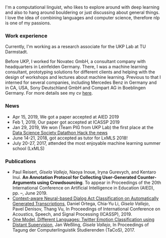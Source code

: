 I'm a computational linguist, who likes to explore around with deep learning and also to hang around bouldering or just discussing about general things. I love the idea of combining languages and computer science, therefore nlp is one of my passions.

### Work experience
Currently, I'm working as a research associate for the UKP Lab at TU Darmstadt. 

Before UKP, I worked for Novatec GmbH, a consultant company with headquarters in Leinfelden Germany. There, I was a machine learning consultant, prototyping solutions for different clients and helping with the design of workshops and lectures about machine learning. Previous to that I interned for several companies, including Mercedes Benz in Germany and in CA, USA, Sony Deutschland GmbH and Compart AG in Boeblingen Germany. For more details see my cv <a href="https://github.com/gisvl/gisvl.github.io/blob/master/cv_042019.pdf">here</a>.

### News
<ul>
  <li>Apr 15, 2019, We got a paper accepted at AIED 2019</li>
 	<li>Feb 1, 2019, Our paper got accepted at ICASSP 2019</li>
 	<li>Jan 29, 2019, We won (Team PIG from UKP Lab) the first place at the <a href="https://www.datasciencesociety.net/datathon-hacknews-solution-pig-propaganda-identification-group/">Data Science Society Datathon Hack the news</a></li>
 	<li>June 14-21, 2018, got accepted as tutor for LxMLS 2018!</li>
 	<li>July 20-27, 2017, attended the most enjoyable machine learning summer school (LxMLS)</li>
</ul>

### Publications
<ul>
  <li>Paul Reisert, <i>Gisela Vallejo</i>, Naoya Inoue, Iryna Gurevych, and Kentaro Inui. <b>An Annotation Protocol for Collecting User-Generated Counter-Arguments using Crowdsourcing</b>. To appear in Proceedings of the 20th International Conference on Artificial Intelligence in Education (AIED), pp. –, June 2019.</li>
 	<li><a href="https://arxiv.org/pdf/1902.11060.pdf">Context-aware Neural-based Dialog Act Classification on Automatically Generated Transcriptions</a>, Daniel Ortega, Chia-Yu Li, <i>Gisela Vallejo</i>, Pavel Denisov, Thang Vu, In Proceedings of International Conference on Acoustics, Speech, and Signal Processing (ICASSP), 2019.</li>
 	<li><a href="https://bitbucket.org/IMS_CREW/multilingual-emotion-classification-with-a-multi-class/src/master/EmotionClassification.pdf">One Model, Different Languages: Twitter Emotion Classification using Distant Supervision</a>, Jan Weßling, <i>Gisela Vallejo</i>, In Proceedings of Tagung der Computerlinguistik Studierenden (TaCoS), 2017.</li>
</ul>
